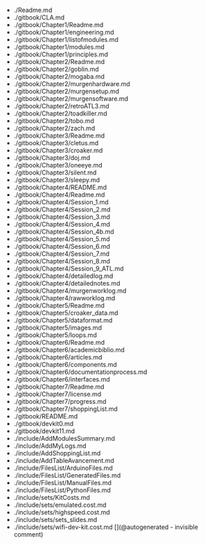 * ./Readme.md
* ./gitbook/CLA.md
* ./gitbook/Chapter1/Readme.md
* ./gitbook/Chapter1/engineering.md
* ./gitbook/Chapter1/listofmodules.md
* ./gitbook/Chapter1/modules.md
* ./gitbook/Chapter1/principles.md
* ./gitbook/Chapter2/Readme.md
* ./gitbook/Chapter2/goblin.md
* ./gitbook/Chapter2/mogaba.md
* ./gitbook/Chapter2/murgenhardware.md
* ./gitbook/Chapter2/murgensetup.md
* ./gitbook/Chapter2/murgensoftware.md
* ./gitbook/Chapter2/retroATL3.md
* ./gitbook/Chapter2/toadkiller.md
* ./gitbook/Chapter2/tobo.md
* ./gitbook/Chapter2/zach.md
* ./gitbook/Chapter3/Readme.md
* ./gitbook/Chapter3/cletus.md
* ./gitbook/Chapter3/croaker.md
* ./gitbook/Chapter3/doj.md
* ./gitbook/Chapter3/oneeye.md
* ./gitbook/Chapter3/silent.md
* ./gitbook/Chapter3/sleepy.md
* ./gitbook/Chapter4/README.md
* ./gitbook/Chapter4/Readme.md
* ./gitbook/Chapter4/Session_1.md
* ./gitbook/Chapter4/Session_2.md
* ./gitbook/Chapter4/Session_3.md
* ./gitbook/Chapter4/Session_4.md
* ./gitbook/Chapter4/Session_4b.md
* ./gitbook/Chapter4/Session_5.md
* ./gitbook/Chapter4/Session_6.md
* ./gitbook/Chapter4/Session_7.md
* ./gitbook/Chapter4/Session_8.md
* ./gitbook/Chapter4/Session_9_ATL.md
* ./gitbook/Chapter4/detailedlog.md
* ./gitbook/Chapter4/detailednotes.md
* ./gitbook/Chapter4/murgenworklog.md
* ./gitbook/Chapter4/rawworklog.md
* ./gitbook/Chapter5/Readme.md
* ./gitbook/Chapter5/croaker_data.md
* ./gitbook/Chapter5/dataformat.md
* ./gitbook/Chapter5/images.md
* ./gitbook/Chapter5/loops.md
* ./gitbook/Chapter6/Readme.md
* ./gitbook/Chapter6/academicbiblio.md
* ./gitbook/Chapter6/articles.md
* ./gitbook/Chapter6/components.md
* ./gitbook/Chapter6/documentationprocess.md
* ./gitbook/Chapter6/interfaces.md
* ./gitbook/Chapter7/Readme.md
* ./gitbook/Chapter7/license.md
* ./gitbook/Chapter7/progress.md
* ./gitbook/Chapter7/shoppingList.md
* ./gitbook/README.md
* ./gitbook/devkit0.md
* ./gitbook/devkit11.md
* ./include/AddModulesSummary.md
* ./include/AddMyLogs.md
* ./include/AddShoppingList.md
* ./include/AddTableAvancement.md
* ./include/FilesList/ArduinoFiles.md
* ./include/FilesList/GeneratedFiles.md
* ./include/FilesList/ManualFiles.md
* ./include/FilesList/PythonFiles.md
* ./include/sets/KitCosts.md
* ./include/sets/emulated.cost.md
* ./include/sets/highspeed.cost.md
* ./include/sets/sets_slides.md
* ./include/sets/wifi-dev-kit.cost.md
[](@autogenerated - invisible comment)